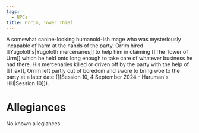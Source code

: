 ```yaml
---
tags:
  - NPCs
title: Orrim, Tower Thief
---
```

A somewhat canine-looking humanoid-ish mage who was mysteriously incapable of harm at the hands of the party. Orrim hired [[Yugoloths|Yugoloth mercenaries]] to help him in claiming [[The Tower of Urm]] which he held onto long enough to take care of whatever business he had there. His mercenaries killed or driven off by the party with the help of [[Tiax]], Orrim left partly out of boredom and swore to bring woe to the party at a later date ([[Session 10, 4 September 2024 - Haruman's Hill|Session 10]]).
# Allegiances
No known allegiances.